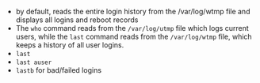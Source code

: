 * by default, reads the entire login history from the /var/log/wtmp file and displays all logins and reboot records
* The `who` command reads from the `/var/log/utmp` file which logs current users, while the `last` command reads from the `/var/log/wtmp` file, which keeps a history of all user logins.
* `last`
* `last auser`
* `lastb` for bad/failed logins
